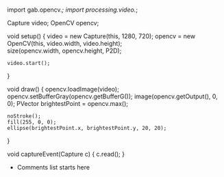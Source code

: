<!--START BLOCK-->
<a href="" title=""><img src="" /></a>
<!--END BLOCK-->
 
<!--START BLOCK-->
<!--Add a tab before each line of code before running widget_makerv2-->
  import gab.opencv.*;
  import processing.video.*;

  Capture video;
  OpenCV opencv;

  void setup() {
    video = new Capture(this, 1280, 720);
    opencv = new OpenCV(this, video.width, video.height);  
    size(opencv.width, opencv.height, P2D);
    
    video.start();
  }

  void draw() {
    opencv.loadImage(video);
    opencv.setBufferGray(opencv.getBufferG());
    image(opencv.getOutput(), 0, 0); 
    PVector brightestPoint = opencv.max();
    
    noStroke();
    fill(255, 0, 0);
    ellipse(brightestPoint.x, brightestPoint.y, 20, 20);
  }

  void captureEvent(Capture c) {
    c.read();
  }
<!--END BLOCK-->
 
<!--START BLOCK-->
* Comments list starts here
<!--END BLOCK-->
